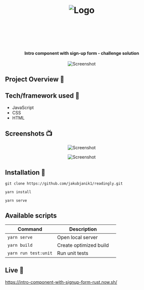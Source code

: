 <h1 align="center">

<br>

<p align="center">
<img src="https://res-4.cloudinary.com/crunchbase-production/image/upload/c_lpad,h_45,w_256,f_auto,q_auto:eco/ctmeldqjh4ukhkpax0z8"  alt="Logo">
</p>

<br>

<br>

</h1>

<h4 align="center">Intro component with sign-up form - challenge solution</h4>

<p align="center">
    <img src="https://res.cloudinary.com/djc9jias4/image/upload/v1596278307/intro-component-with-signup-form/sijx2itfdzkzvblhfbak.png"
         alt="Screenshot">
</p>

## Project Overview 🎉



## Tech/framework used 🔧

- JavaScript
- CSS
- HTML

## Screenshots 📺

<p align="center">
    <img src="https://res.cloudinary.com/djc9jias4/image/upload/v1596275972/intro-component-with-signup-form/tm5swze01et4ofgei7z3.png" alt="Screenshot">
</p>

<p align="center">
    <img src="https://res.cloudinary.com/djc9jias4/image/upload/v1596278181/intro-component-with-signup-form/onyczr7excju4qk744vw.png" alt="Screenshot">
</p>

## Installation 💾

``` shell
git clone https://github.com/jakubjanik1/readingly.git

yarn install

yarn serve
```

## Available scripts

| Command                   | Description                   |     |
| ------------------------- | ----------------------------- | --- |
| `yarn serve`           | Open local server             |     |
| `yarn build`           | Create optimized build        |     |
| `yarn run test:unit`            | Run unit tests                     |     |


## Live 📍
https://intro-component-with-signup-form-rust.now.sh/